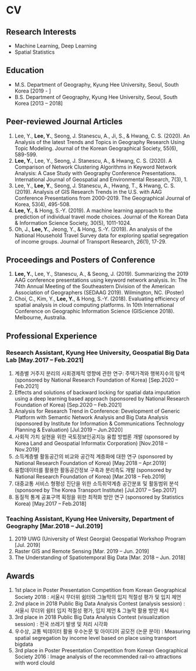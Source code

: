 # CV

## Research Interests
* Machine Learning, Deep Learning
* Spatial Statistics

## Education
* M.S.	Department of Geography, Kyung Hee University, Seoul, South Korea [2019 - ]
* B.S.	Department of Geography, Kyung Hee University, Seoul, South Korea [2013 – 2018]


## Peer-reviewed Journal Articles
1. Lee, Y., __Lee, Y.__, Seong, J. Stanescu, A., Ji, S., & Hwang, C. S. (2020). An Analysis of the latest Trends and Topics in Geography Research Using Topic Modeling. Journal of the Korean Geographical Society, 55(6), 589-599.
2.	__Lee, Y.__, Lee, Y., Seong, J. Stanescu, A., & Hwang, C. S. (2020). A Comparison of Network Clustering Algorithms in Keyword Network Analysis: A Case Study with Geography Conference Presentations. International Journal of Geospatial and Environmental Research, 7(3), 1.
3.	Lee, Y., __Lee, Y.__, Seong, J. Stanescu, A., Hwang, T., & Hwang, C. S. (2019). Analysis of GIS Research Trends in the U.S. with AAG Conference Presentations from 2000-2019. The Geographical Journal of Korea, 53(4), 495-508.
4.	__Lee, Y.__, & Hong, S.-Y. (2019). A machine learning approach to the prediction of individual travel mode choices. Journal of the Korean Data & Information Science Society, 30(5), 1011-1024.
5.	Oh, J., __Lee, Y.__, Jeong, Y., & Hong, S.-Y. (2019). An analysis of the National Household Travel Survey data for exploring spatial segregation of income groups. Journal of Transport Research, 26(1), 17-29.

## Proceedings and Posters of Conference
1.	__Lee, Y.__, Lee, Y., Stanescu, A., & Seong, J. (2019). Summarizing the 2019 AAG conference presentations using keyword network analysis. In: The 74th Annual Meeting of the Southeastern Division of the American Association of Geographers (SEDAAG 2019). Wilmington, NC. (Poster)
2.	Choi, C., Kim, Y., __Lee, Y.__, & Hong, S.-Y. (2018). Evaluating efficiency of spatial analysis in cloud computing platforms. In 10th International Conference on Geographic Information Science (GIScience 2018). Melbourne, Australia.

## Professional Experience
### Research Assistant, Kyung Hee University, Geospatial Big Data Lab [May.2017 – Feb.2021]
1.	계층별 거주지 분리의 사회경제적 영향에 관한 연구: 주택가격와 행복지수의 탐색 (sponsored by National Research Foundation of Korea) [Sep.2020 – Feb.2021]
2.	Effects and solutions of backward locking for spatial data imputation using a deep learning based approach (sponsored by National Research Foundation of Korea) [Sep.2020 – Feb.2021]
3.	Analysis for Research Trend in Conference: Development of Generic Platform with Semantic Network Analysis and Big Data Analysis (sponsored by Institute for Information & Communications Technology Planning & Evaluation) [Jul.2019 – Jun.2020]
4.	사회적 가치 실현을 위한 국토정보인공지능 융합 방법론 개발 (sponsored by Korea Land and Geospatial Informatix Corporation) [Nov.2018 – Nov.2019]
5.	소득계층별 활동공간의 비교와 공간적 계층화에 대한 연구 (sponsored by National Research Foundation of Korea) [May.2018 – Apr.2019]
6.	융합데이터를 활용한 활동공간정보 구축과 분리측도 개발 (sponsored by National Research Foundation of Korea) [Mar.2018 – Feb.2019]
7.	대중교통 서비스 형평성 진단을 위한 소득취약계층 공간분포 및 활동범위 분석 (sponsored by The Korea Transport Institute) [Jul.2017 – Sep.2017]
8.	동질적 통계 공표구역 획정을 위한 최적화 방안 연구 (sponsored by Statistics Korea) [May.2017 – Feb.2018]

### Teaching Assistant, Kyung Hee University, Department of Geography [Mar.2018 – Jul.2019]
1.	2019 UWG (University of West Georgia) Geospatial Workshop Program [Jul. 2019]
2.	Raster GIS and Remote Sensing [Mar. 2019 – Jun. 2019]
3.	The Understanding of Spatiotemporal Big Data [Mar. 2018 – Jun. 2018]
 
## Awards
1.	1st place in Poster Presentation Competition from Korean Geographical Society		      2018
: 서울시 무더위 쉼터와 그늘막의 입지 적절성 평가 및 입지 제언
2.	2nd place in 2018 Public Big Data Analysis Contest (analysis session)
: 서울시 무더위 쉼터 입지 적절성 평가, 입지 제언 & 그늘막 활용 방안 제시
3.	3rd place in 2018 Public Big Data Analysis Contest (visualization session)
: 전국 쓰레기 발생 및 처리 시각화
4.	우수상, 교통 빅데이터 활용 우수논문 및 아이디어 공모전 (논문 분야)
: Measuring spatial segregation by income level based on place using transport bigdata
5.	3rd place in Poster Presentation Competition from Korean Geographical Society		      2016
: Image analysis of the recommended rail-ro attractions with word clould
